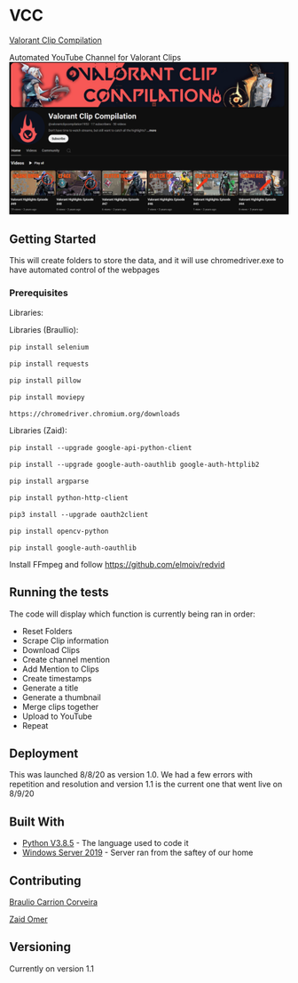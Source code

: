# VCC

[Valorant Clip Compilation](https://www.youtube.com/channel/UC5LvIuwCmRVFSEea194HS0A)

Automated YouTube Channel for Valorant Clips
![VCC_Showcase](/ThumbnailResources/VCC_showcase.png)

## Getting Started

This will create folders to store the data, and it will use chromedriver.exe to have automated control of the webpages


### Prerequisites

Libraries:

Libraries (Braullio):

```
pip install selenium
```
```
pip install requests
```
```
pip install pillow
```
```
pip install moviepy
```
```
https://chromedriver.chromium.org/downloads
```

Libraries (Zaid):
```
pip install --upgrade google-api-python-client
```
```
pip install --upgrade google-auth-oauthlib google-auth-httplib2
```
```
pip install argparse
```
```
pip install python-http-client
```
```
pip3 install --upgrade oauth2client
```
```
pip install opencv-python
```
```
pip install google-auth-oauthlib
```
Install FFmpeg and follow https://github.com/elmoiv/redvid


## Running the tests

The code will display which function is currently being ran in order:

* Reset Folders
* Scrape Clip information
* Download Clips
* Create channel mention
* Add Mention to Clips
* Create timestamps
* Generate a title
* Generate a thumbnail
* Merge clips together
* Upload to YouTube
* Repeat

## Deployment

This was launched 8/8/20 as version 1.0. We had a few errors with repetition and resolution and version 1.1 is the current one that went live on 8/9/20

## Built With

* [Python V3.8.5](https://www.python.org/downloads/) - The language used to code it
* [Windows Server 2019](https://www.microsoft.com/en-ca/windows-server) - Server ran from the saftey of our home


## Contributing

[Braulio Carrion Corveira](https://github.com/Carr-23)

[Zaid Omer](https://github.com/zaidomer)

## Versioning

Currently on version 1.1
